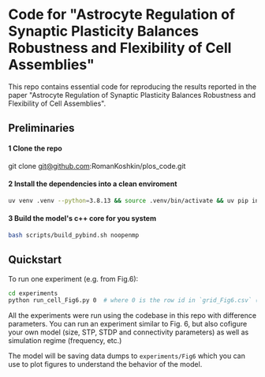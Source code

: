 # Code for "Astrocyte Regulation of Synaptic Plasticity Balances Robustness and Flexibility of Cell Assemblies"

This repo contains essential code for reproducing the results reported in the paper "Astrocyte Regulation of Synaptic Plasticity Balances Robustness and Flexibility of Cell Assemblies".

## Preliminaries

#### 1 Clone the repo

git clone git@github.com:RomanKoshkin/plos_code.git

#### 2 Install the dependencies into a clean enviroment

```bash
uv venv .venv --python=3.8.13 && source .venv/bin/activate && uv pip install -r requirements.txt
```

#### 3 Build the model's c++ core for you system

```bash
bash scripts/build_pybind.sh noopenmp
```

## Quickstart

To run one experiment (e.g. from Fig.6):

```bash
cd experiments
python run_cell_Fig6.py 0  # where 0 is the row id in `grid_Fig6.csv` (the grid of model parameters).
```

All the experiments were run using the codebase in this repo with difference parameters. You can run an experiment similar to Fig. 6, but also cofigure your own model (size, STP, STDP and connectivity parameters) as well as simulation regime (frequency, etc.)

The model will be saving data dumps to `experiments/Fig6` which you can use to plot figures to understand the behavior of the model. 
